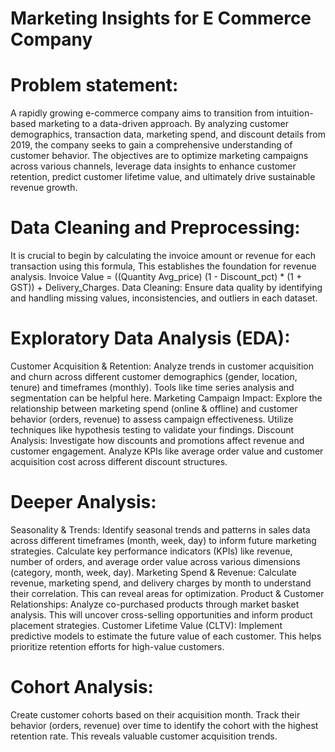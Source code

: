 # Marketing Insights for E Commerce Company

# Problem statement:
A rapidly growing e-commerce company aims to transition from intuition-based marketing to a data-driven approach. By analyzing customer demographics, transaction data, marketing spend, and discount details from 2019, the company seeks to gain a comprehensive understanding of customer behavior. The objectives are to optimize marketing campaigns across various channels, leverage data insights to enhance customer retention, predict customer lifetime value, and ultimately drive sustainable revenue growth.

# Data Cleaning and Preprocessing:
It is crucial to begin by calculating the invoice amount or revenue for each transaction using this formula, This establishes the foundation for revenue analysis.
Invoice Value = ((Quantity Avg_price) (1 - Discount_pct) * (1 + GST)) + Delivery_Charges.
Data Cleaning: Ensure data quality by identifying and handling missing values, inconsistencies, and outliers in each dataset.

# Exploratory Data Analysis (EDA):
Customer Acquisition & Retention: Analyze trends in customer acquisition and churn across different customer demographics (gender, location, tenure) and timeframes (monthly). Tools like time series analysis and segmentation can be helpful here.
Marketing Campaign Impact: Explore the relationship between marketing spend (online & offline) and customer behavior (orders, revenue) to assess campaign effectiveness. Utilize techniques like hypothesis testing to validate your findings.
Discount Analysis: Investigate how discounts and promotions affect revenue and customer engagement. Analyze KPIs like average order value and customer acquisition cost across different discount structures.

# Deeper Analysis:
Seasonality & Trends: Identify seasonal trends and patterns in sales data across different timeframes (month, week, day) to inform future marketing strategies.
Calculate key performance indicators (KPIs) like revenue, number of orders, and average order value across various dimensions (category, month, week, day).
Marketing Spend & Revenue: Calculate revenue, marketing spend, and delivery charges by month to understand their correlation. This can reveal areas for optimization.
Product & Customer Relationships: Analyze co-purchased products through market basket analysis. This will uncover cross-selling opportunities and inform product placement strategies.
Customer Lifetime Value (CLTV): Implement predictive models to estimate the future value of each customer. This helps prioritize retention efforts for high-value customers.

# Cohort Analysis:
Create customer cohorts based on their acquisition month. Track their behavior (orders, revenue) over time to identify the cohort with the highest retention rate. This reveals valuable customer acquisition trends.
